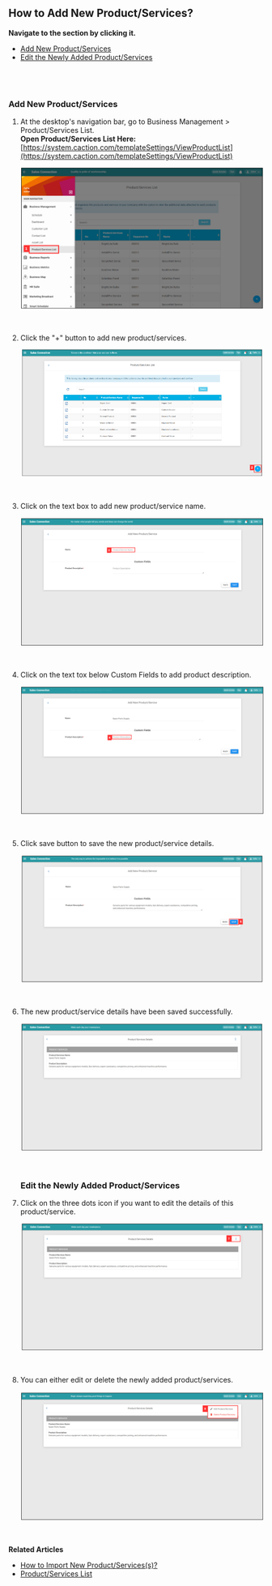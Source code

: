 ## How to Add New Product/Services?

**Navigate to the section by clicking it.**<br>

- [Add New Product/Services](#section1)<br>
- [Edit the Newly Added Product/Services](#section2)<br>
<br><br><br>
 <a id="section1"></a>

### Add New Product/Services

1. At the desktop's navigation bar, go to Business Management > Product/Services List.<br>
   **Open Product/Services List Here:** [https://system.caction.com/templateSettings/ViewProductList](https://system.caction.com/templateSettings/ViewProductList)<br>

   <p align="center">
     <img src="img2/Product_Services_List_Step_1.png" alt="Product/Services List Step 1">
   </p>
   <br>

2. Click the "+" button to add new product/services.

   <p align="center">
     <img src="img2/Add_New_Product_Services_List_Step_2.png" alt="Add New Product/Services List Step 2">
   </p>
   <br>

3. Click on the text box to add new product/service name.

   <p align="center">
     <img src="img2/Add_New_Product_Services_List_Step_3.png" alt="Add New Product/Services List Step 3">
   </p>
   <br>

4. Click on the text tox below Custom Fields to add product description.

   <p align="center">
     <img src="img2/Add_New_Product_Services_List_Step_4.png" alt="Add New Product/Services List Step 4">
   </p>
   <br>

5. Click save button to save the new product/service details.

   <p align="center">
     <img src="img2/Add_New_Product_Services_List_Step_5.png" alt="Add New Product/Services List Step 5">
   </p>
   <br>

6. The new product/service details have been saved successfully.

   <p align="center">
     <img src="img2/Add_New_Product_Services_List_Step_6.png" alt="Add New Product/Services List Step 6">
   </p>
   <br>

   <a id="section2"></a>

   ### Edit the Newly Added Product/Services

7. Click on the three dots icon if you want to edit the details of this product/service.

   <p align="center">
     <img src="img2/Add_New_Product_Services_List_Step_7.png" alt="Add New Product/Services List Step 7">
   </p>
   <br>

8. You can either edit or delete the newly added product/services.

   <p align="center">
     <img src="img2/Add_New_Product_Services_List_Step_8.png" alt="Add New Product/Services List Step 8">
   </p>
   <br>

**Related Articles**
- [How to Import New Product/Services(s)?](Import_Product_Services.md)
- [Product/Services List](Product_Services_List.md)

<!-- [Link Text](https://support.caction.com/Add_New_Product&Service_List.html) -->
